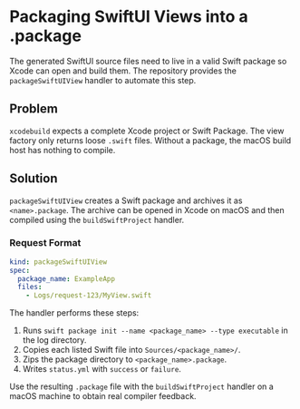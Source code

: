 # Packaging SwiftUI Views into a .package

The generated SwiftUI source files need to live in a valid Swift package so Xcode can open and build them. The repository provides the `packageSwiftUIView` handler to automate this step.

## Problem

`xcodebuild` expects a complete Xcode project or Swift Package. The view factory only returns loose `.swift` files. Without a package, the macOS build host has nothing to compile.

## Solution

`packageSwiftUIView` creates a Swift package and archives it as `<name>.package`. The archive can be opened in Xcode on macOS and then compiled using the `buildSwiftProject` handler.

### Request Format

```yaml
kind: packageSwiftUIView
spec:
  package_name: ExampleApp
  files:
    - Logs/request-123/MyView.swift
```

The handler performs these steps:

1. Runs `swift package init --name <package_name> --type executable` in the log directory.
2. Copies each listed Swift file into `Sources/<package_name>/`.
3. Zips the package directory to `<package_name>.package`.
4. Writes `status.yml` with `success` or `failure`.

Use the resulting `.package` file with the `buildSwiftProject` handler on a macOS machine to obtain real compiler feedback.
